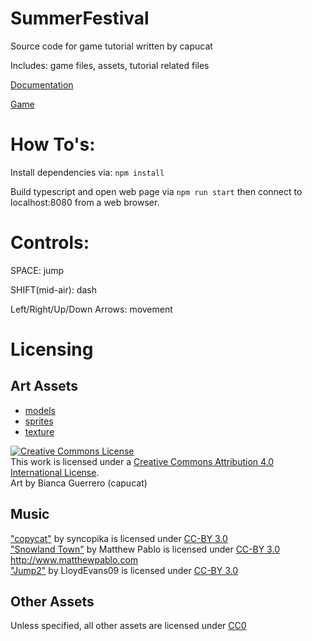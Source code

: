 # SummerFestival
Source code for game tutorial written by capucat

Includes: game files, assets, tutorial related files

[Documentation](https://doc.babylonjs.com/guidedLearning/createAGame)

[Game](https://babylonjs.github.io/SummerFestival/)

# How To's:
Install dependencies via:
`npm install`

Build typescript and open web page via 
`npm run start` 
then connect to localhost:8080 from a web browser.

# Controls:
SPACE: jump

SHIFT(mid-air): dash

Left/Right/Up/Down Arrows: movement

# Licensing
## Art Assets
- [models](https://github.com/capucat/hanabi/tree/master/public/models)
- [sprites](https://github.com/capucat/hanabi/tree/master/public/sprites)
- [texture](https://github.com/capucat/hanabi/blob/master/public/textures/litLantern.png)

<a rel="license" href="http://creativecommons.org/licenses/by/4.0/"><img alt="Creative Commons License" style="border-width:0" src="https://i.creativecommons.org/l/by/4.0/88x31.png" /></a><br />This work is licensed under a <a rel="license" href="http://creativecommons.org/licenses/by/4.0/">Creative Commons Attribution 4.0 International License</a>.  
Art by Bianca Guerrero (capucat)

## Music
["copycat"](https://opengameart.org/content/copycat) by syncopika is licensed under [CC-BY 3.0](https://creativecommons.org/licenses/by/3.0/)  
["Snowland Town"](https://opengameart.org/content/snowland-town) by Matthew Pablo is licensed under [CC-BY 3.0](https://creativecommons.org/licenses/by/3.0/)  
http://www.matthewpablo.com  
["Jump2"](https://freesound.org/people/LloydEvans09/sounds/187024/) by LloydEvans09 is licensed under [CC-BY 3.0](https://creativecommons.org/licenses/by/3.0/)

## Other Assets
Unless specified, all other assets are licensed under [CC0](https://creativecommons.org/publicdomain/zero/1.0/)
